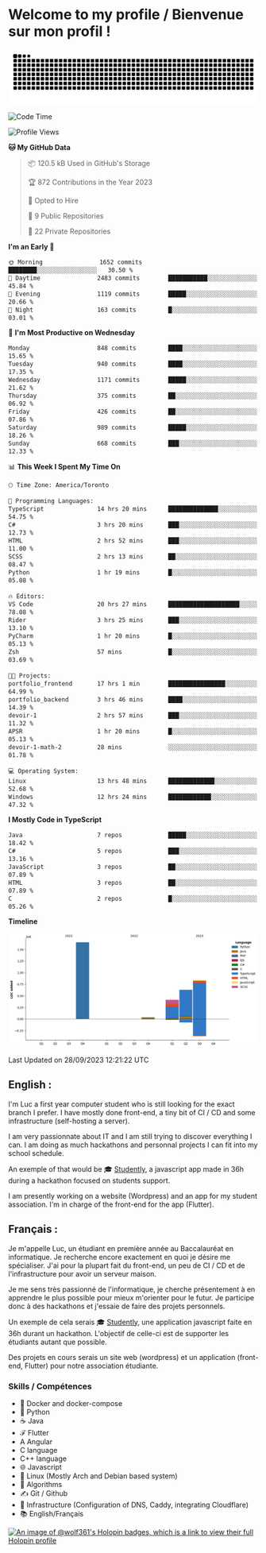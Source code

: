# Welcome to my profile / Bienvenue sur mon profil !

![snake gif](https://github.com/wolf-361/wolf-361/blob/output/github-contribution-grid-snake.svg)

<!--START_SECTION:waka-->
![Code Time](http://img.shields.io/badge/Code%20Time-375%20hrs%2035%20mins-blue)

![Profile Views](http://img.shields.io/badge/Profile%20Views-0-blue)

**🐱 My GitHub Data** 

> 📦 120.5 kB Used in GitHub's Storage 
 > 
> 🏆 872 Contributions in the Year 2023
 > 
> 💼 Opted to Hire
 > 
> 📜 9 Public Repositories 
 > 
> 🔑 22 Private Repositories 
 > 
**I'm an Early 🐤** 

```text
🌞 Morning                1652 commits        ████████░░░░░░░░░░░░░░░░░   30.50 % 
🌆 Daytime                2483 commits        ███████████░░░░░░░░░░░░░░   45.84 % 
🌃 Evening                1119 commits        █████░░░░░░░░░░░░░░░░░░░░   20.66 % 
🌙 Night                  163 commits         █░░░░░░░░░░░░░░░░░░░░░░░░   03.01 % 
```
📅 **I'm Most Productive on Wednesday** 

```text
Monday                   848 commits         ████░░░░░░░░░░░░░░░░░░░░░   15.65 % 
Tuesday                  940 commits         ████░░░░░░░░░░░░░░░░░░░░░   17.35 % 
Wednesday                1171 commits        █████░░░░░░░░░░░░░░░░░░░░   21.62 % 
Thursday                 375 commits         ██░░░░░░░░░░░░░░░░░░░░░░░   06.92 % 
Friday                   426 commits         ██░░░░░░░░░░░░░░░░░░░░░░░   07.86 % 
Saturday                 989 commits         █████░░░░░░░░░░░░░░░░░░░░   18.26 % 
Sunday                   668 commits         ███░░░░░░░░░░░░░░░░░░░░░░   12.33 % 
```


📊 **This Week I Spent My Time On** 

```text
🕑︎ Time Zone: America/Toronto

💬 Programming Languages: 
TypeScript               14 hrs 20 mins      ██████████████░░░░░░░░░░░   54.75 % 
C#                       3 hrs 20 mins       ███░░░░░░░░░░░░░░░░░░░░░░   12.73 % 
HTML                     2 hrs 52 mins       ███░░░░░░░░░░░░░░░░░░░░░░   11.00 % 
SCSS                     2 hrs 13 mins       ██░░░░░░░░░░░░░░░░░░░░░░░   08.47 % 
Python                   1 hr 19 mins        █░░░░░░░░░░░░░░░░░░░░░░░░   05.08 % 

🔥 Editors: 
VS Code                  20 hrs 27 mins      ████████████████████░░░░░   78.08 % 
Rider                    3 hrs 25 mins       ███░░░░░░░░░░░░░░░░░░░░░░   13.10 % 
PyCharm                  1 hr 20 mins        █░░░░░░░░░░░░░░░░░░░░░░░░   05.13 % 
Zsh                      57 mins             █░░░░░░░░░░░░░░░░░░░░░░░░   03.69 % 

🐱‍💻 Projects: 
portfolio_frontend       17 hrs 1 min        ████████████████░░░░░░░░░   64.99 % 
portfolio_backend        3 hrs 46 mins       ████░░░░░░░░░░░░░░░░░░░░░   14.39 % 
devoir-1                 2 hrs 57 mins       ███░░░░░░░░░░░░░░░░░░░░░░   11.32 % 
APSR                     1 hr 20 mins        █░░░░░░░░░░░░░░░░░░░░░░░░   05.13 % 
devoir-1-math-2          28 mins             ░░░░░░░░░░░░░░░░░░░░░░░░░   01.78 % 

💻 Operating System: 
Linux                    13 hrs 48 mins      █████████████░░░░░░░░░░░░   52.68 % 
Windows                  12 hrs 24 mins      ████████████░░░░░░░░░░░░░   47.32 % 
```

**I Mostly Code in TypeScript** 

```text
Java                     7 repos             █████░░░░░░░░░░░░░░░░░░░░   18.42 % 
C#                       5 repos             ███░░░░░░░░░░░░░░░░░░░░░░   13.16 % 
JavaScript               3 repos             ██░░░░░░░░░░░░░░░░░░░░░░░   07.89 % 
HTML                     3 repos             ██░░░░░░░░░░░░░░░░░░░░░░░   07.89 % 
C                        2 repos             █░░░░░░░░░░░░░░░░░░░░░░░░   05.26 % 
```



**Timeline**

![Lines of Code chart](https://raw.githubusercontent.com/wolf-361/wolf-361/main/assets/bar_graph.png)


 Last Updated on 28/09/2023 12:21:22 UTC
<!--END_SECTION:waka-->

## English : 

I'm Luc a first year computer student who is still looking for the exact branch I prefer. I have mostly done front-end, a tiny bit of CI / CD and some infrastructure (self-hosting a server).

I am very passionnate about IT and I am still trying to discover everything I can. I am doing as much hackathons and personnal projects I can fit into my school schedule.

An exemple of that would be 🎓 [Studently](https://github.com/wolf-361/Studently-CodeJam12), a javascript app made in 36h during a hackathon focused on students support.

I am presently working on a website (Wordpress) and an app for my student association. I'm in charge of the front-end for the app (Flutter).

## Français :

Je m'appelle Luc, un étudiant en première année au Baccalauréat en informatique. Je recherche encore exactement en quoi je désire me spécialiser. J'ai pour la plupart fait du front-end, un peu de CI / CD et de l'infrastructure pour avoir un serveur maison.

Je me sens très passionné de l'informatique, je cherche présentement à en apprendre le plus possible pour mieux m'orienter pour le futur. Je participe donc à des hackathons et j'essaie de faire des projets personnels.

Un exemple de cela serais 🎓 [Studently](https://github.com/wolf-361/Studently-CodeJam12), une application javascript faite en 36h durant un hackathon. L'objectif de celle-ci est de supporter les étudiants autant que possible.

Des projets en cours serais un site web (wordpress) et un application (front-end, Flutter) pour notre association étudiante.

###  Skills / Compétences

* 🐋 Docker and docker-compose
* 🐍 Python
* ☕ Java
* ℱ Flutter
* A Angular
* C language
* C++ language
* 🌐 Javascript
* 🐧 Linux (Mostly Arch and Debian based system)
* 🧩 Algorithms
* ✍️ Git / Github
* 📜 Infrastructure (Configuration of DNS, Caddy, integrating Cloudflare)
* 📚 English/Français

[![An image of @wolf361's Holopin badges, which is a link to view their full Holopin profile](https://holopin.me/wolf361)](https://holopin.io/@wolf361)



